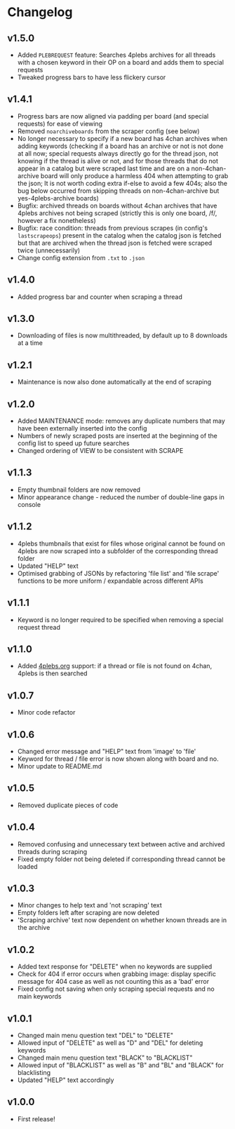 # Changelog

## v1.5.0
- Added `PLEBREQUEST` feature: Searches 4plebs archives for all threads with a chosen keyword in their OP on a board and adds them to special requests
- Tweaked progress bars to have less flickery cursor

## v1.4.1
- Progress bars are now aligned via padding per board (and special requests) for ease of viewing
- Removed `noarchiveboards` from the scraper config (see below)
- No longer necessary to specify if a new board has 4chan archives when adding keywords (checking if a board has an archive or not is not done at all now; special requests always directly go for the thread json, not knowing if the thread is alive or not, and for those threads that do not appear in a catalog but were scraped last time and are on a non-4chan-archive board will only produce a harmless 404 when attempting to grab the json; It is not worth coding extra if-else to avoid a few 404s; also the bug below occurred from skipping threads on non-4chan-archive but yes-4plebs-archive boards)
- Bugfix: archived threads on boards without 4chan archives that have 4plebs archives not being scraped (strictly this is only one board, /f/, however a fix nonetheless)
- Bugfix: race condition: threads from previous scrapes (in config's `lastscrapeops`) present in the catalog when the catalog json is fetched but that are archived when the thread json is fetched were scraped twice (unnecessarily)
- Change config extension from `.txt` to `.json`

## v1.4.0
- Added progress bar and counter when scraping a thread

## v1.3.0
- Downloading of files is now multithreaded, by default up to 8 downloads at a time

## v1.2.1
- Maintenance is now also done automatically at the end of scraping

## v1.2.0
- Added MAINTENANCE mode: removes any duplicate numbers that may have been externally inserted into the config
- Numbers of newly scraped posts are inserted at the beginning of the config list to speed up future searches
- Changed ordering of VIEW to be consistent with SCRAPE

## v1.1.3
- Empty thumbnail folders are now removed
- Minor appearance change - reduced the number of double-line gaps in console

## v1.1.2
- 4plebs thumbnails that exist for files whose original cannot be found on 4plebs are now scraped into a subfolder of the corresponding thread folder
- Updated "HELP" text
- Optimised grabbing of JSONs by refactoring 'file list' and 'file scrape' functions to be more uniform / expandable across different APIs

## v1.1.1
- Keyword is no longer required to be specified when removing a special request thread

## v1.1.0
- Added [4plebs.org](https://www.4plebs.org) support: if a thread or file is not found on 4chan, 4plebs is then searched

## v1.0.7
- Minor code refactor

## v1.0.6
- Changed error message and "HELP" text from 'image' to 'file'
- Keyword for thread / file error is now shown along with board and no.
- Minor update to README.md

## v1.0.5
- Removed duplicate pieces of code

## v1.0.4
- Removed confusing and unnecessary text between active and archived threads during scraping
- Fixed empty folder not being deleted if corresponding thread cannot be loaded

## v1.0.3
- Minor changes to help text and 'not scraping' text
- Empty folders left after scraping are now deleted
- 'Scraping archive' text now dependent on whether known threads are in the archive

## v1.0.2
- Added text response for "DELETE" when no keywords are supplied
- Check for 404 if error occurs when grabbing image: display specific message for 404 case as well as not counting this as a 'bad' error
- Fixed config not saving when only scraping special requests and no main keywords

## v1.0.1
- Changed main menu question text "DEL" to "DELETE"
- Allowed input of "DELETE" as well as "D" and "DEL" for deleting keywords
- Changed main menu question text "BLACK" to "BLACKLIST"
- Allowed input of "BLACKLIST" as well as "B" and "BL" and "BLACK" for blacklisting
- Updated "HELP" text accordingly

## v1.0.0
- First release!
